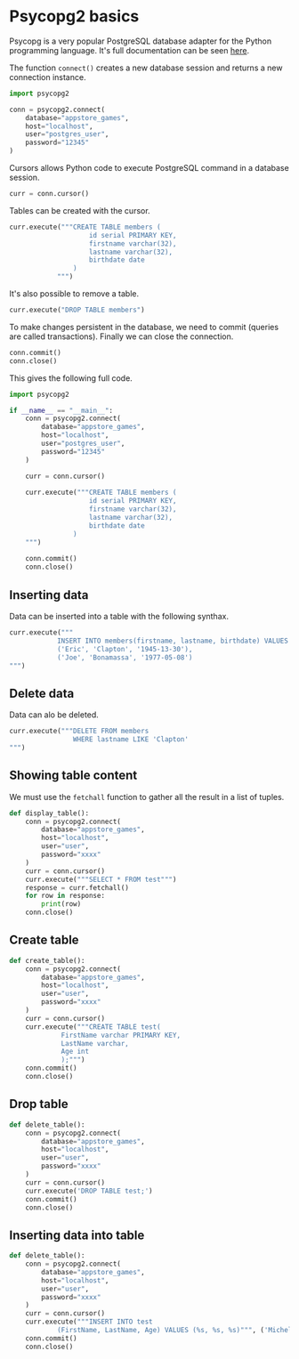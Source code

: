 # Psycopg2 basics

Psycopg is a very popular PostgreSQL database adapter for the Python programming language. It's full documentation can be seen [here](https://pypi.org/project/psycopg2/).

The function `connect()` creates a new database session and returns a new connection instance.
```python
import psycopg2

conn = psycopg2.connect(
    database="appstore_games",
    host="localhost",
    user="postgres_user",
    password="12345"
)
```

Cursors allows Python code to execute PostgreSQL command in a database session.
```python
curr = conn.cursor()
```

Tables can be created with the cursor.
```python
curr.execute("""CREATE TABLE members (
                    id serial PRIMARY KEY,
                    firstname varchar(32),
                    lastname varchar(32),
                    birthdate date
                )
            """)
```

It's also possible to remove a table.
```python
curr.execute("DROP TABLE members")
```

To make changes persistent in the database, we need to commit (queries are called transactions). Finally we can close the  connection.
```python
conn.commit()
conn.close()
``` 

This gives the following full code.

```python
import psycopg2

if __name__ == "__main__":
    conn = psycopg2.connect(
        database="appstore_games",
        host="localhost",
        user="postgres_user",
        password="12345"
    )

    curr = conn.cursor()
    
    curr.execute("""CREATE TABLE members (
                    id serial PRIMARY KEY,
                    firstname varchar(32),
                    lastname varchar(32),
                    birthdate date
                )
    """)
    
    conn.commit()
    conn.close()
```

## Inserting data
Data can be inserted into a table with the following synthax.
```python
curr.execute("""
            INSERT INTO members(firstname, lastname, birthdate) VALUES
            ('Eric', 'Clapton', '1945-13-30'),
            ('Joe', 'Bonamassa', '1977-05-08')
""")
```
## Delete data
Data can alo be deleted.  
```python
curr.execute("""DELETE FROM members 
                WHERE lastname LIKE 'Clapton'
""")
```

## Showing table content

We must use the `fetchall` function to gather all the result in a list of tuples.
```python
def display_table():
    conn = psycopg2.connect(
        database="appstore_games",
        host="localhost",
        user="user",
        password="xxxx"
    )
    curr = conn.cursor()
    curr.execute("""SELECT * FROM test""")
    response = curr.fetchall()
    for row in response:
        print(row)
    conn.close()
```

## Create table

```python
def create_table():
    conn = psycopg2.connect(
        database="appstore_games",
        host="localhost",
        user="user",
        password="xxxx"
    )
    curr = conn.cursor()
    curr.execute("""CREATE TABLE test(
             FirstName varchar PRIMARY KEY,
             LastName varchar,
             Age int
             );""")           
    conn.commit()
    conn.close()
```

## Drop table

```python
def delete_table():
    conn = psycopg2.connect(
        database="appstore_games",
        host="localhost",
        user="user",
        password="xxxx"
    )
    curr = conn.cursor()
    curr.execute('DROP TABLE test;')          
    conn.commit()
    conn.close()
```

## Inserting data into table

```python
def delete_table():
    conn = psycopg2.connect(
        database="appstore_games",
        host="localhost",
        user="user",
        password="xxxx"
    )
    curr = conn.cursor()
    curr.execute("""INSERT INTO test
            (FirstName, LastName, Age) VALUES (%s, %s, %s)""", ('Michelle', 'Dupont', '33'))      
    conn.commit()
    conn.close()
```